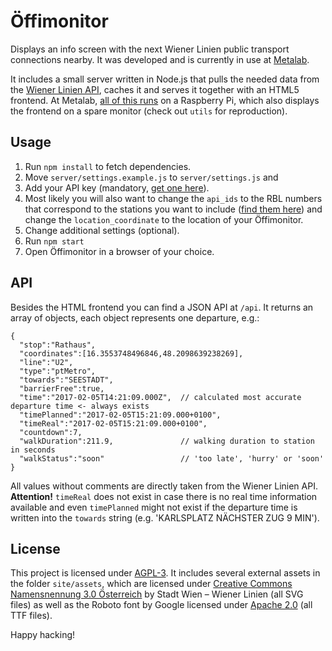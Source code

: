 # Öffimonitor

Displays an info screen with the next Wiener Linien public transport connections nearby. It was developed and is currently in use at [Metalab](https://metalab.at).

It includes a small server written in Node.js that pulls the needed data from the [Wiener Linien API](https://www.data.gv.at/katalog/dataset/add66f20-d033-4eee-b9a0-47019828e698), caches it and serves it together with an HTML5 frontend. At Metalab, [all of this runs](https://metalab.at/wiki/%C3%96ffimonitor) on a Raspberry Pi, which also displays the frontend on a spare monitor (check out ```utils``` for reproduction).

## Usage

1.  Run ```npm install``` to fetch dependencies.
2.  Move ```server/settings.example.js``` to ```server/settings.js``` and
  1. Add your API key (mandatory, [get one here](http://www.wienerlinien.at/eportal3/ep/channelView.do?pageTypeId=66528&channelId=-48664)).
  2. Most likely you will also want to change the ```api_ids``` to the RBL numbers that correspond to the stations you want to include ([find them here](https://till.mabe.at/rbl/)) and change the ```location_coordinate``` to the location of your Öffimonitor.
  3. Change additional settings (optional).
3.  Run ```npm start```
4.  Open Öffimonitor in a browser of your choice.

## API

Besides the HTML frontend you can find a JSON API at ```/api```. It returns an array of objects, each object represents one departure, e.g.:

    {
      "stop":"Rathaus",
      "coordinates":[16.3553748496846,48.2098639238269],
      "line":"U2",
      "type":"ptMetro",
      "towards":"SEESTADT",
      "barrierFree":true,
      "time":"2017-02-05T14:21:09.000Z",  // calculated most accurate departure time <- always exists
      "timePlanned":"2017-02-05T15:21:09.000+0100",
      "timeReal":"2017-02-05T15:21:09.000+0100",
      "countdown":7,
      "walkDuration":211.9,               // walking duration to station in seconds
      "walkStatus":"soon"                 // 'too late', 'hurry' or 'soon'
    }

All values without comments are directly taken from the Wiener Linien API. **Attention!** ```timeReal``` does not exist in case there is no real time information available and even ```timePlanned``` might not exist if the departure time is written into the ```towards``` string (e.g. 'KARLSPLATZ NÄCHSTER ZUG   9 MIN').

## License

This project is licensed under [AGPL-3](COPYING). It includes several external assets in the folder ```site/assets```, which are licensed under [Creative Commons Namensnennung 3.0 Österreich](https://creativecommons.org/licenses/by/3.0/at/deed.de) by Stadt Wien – Wiener Linien (all SVG files) as well as the Roboto font by Google licensed under [Apache 2.0](http://www.apache.org/licenses/LICENSE-2.0) (all TTF files).

Happy hacking!
